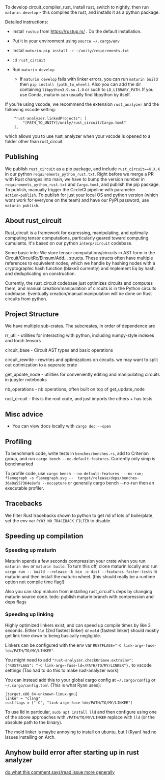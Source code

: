 To develop circuit_compiler_rust, install rust, switch to nightly, then run `maturin develop` - this compiles the rust, and installs it as a python package.

Detailed instructions:
- Install `rustup` from https://rustup.rs/ . Do the default installation.
- Put it in your environment using `source ~/.cargo/env`
- Install `maturin`. `pip install -r ~/unity/requirements.txt`

- `cd rust_circuit`
- Run `maturin develop`
  - If `maturin develop` fails with linker errors, you can run `maturin build` then `pip install [path_to_wheel]`. Also you can add the dir containing `libpython3.9.so.1.0` or such to `LD_LIBRARY_PATH`. If you use Conda, maturin can usually find libpython by itself.


If you're using vscode, we recommend the extension `rust_analyzer` and the following vscode setting:
```
    "rust-analyzer.linkedProjects": [
        "[PATH_TO_UNITY]/unity/rust_circuit/Cargo.toml"
    ],
```
which allows you to use rust_analyzer when your vscode is opened to a folder other than rust_circuit

## Publishing

We publish `rust_circuit` as a pip package, and include `rust_circuit==X.X.X` in our python `requirements_python_rust.txt`. Right before we merge a PR with Rust changes into main, we have to bump the version number in `requirements_python_rust.txt` and `Cargo.toml`, and publish the pip package. To publish, manually trigger the CircleCI pipeline with parameter `action=publish`. To publish for just your local OS and python version (which wont work for everyone on the team) and have our PyPI password, use `maturin publish`.

## About rust_circuit

Rust_circuit is a framework for expressing, manipulating, and optimally computing tensor computations, particularly geared toward computing cumulants. It's based on our python `interp/circuit` codebase. 

Some basic info: We store tensor computations/circuits in AST form in the Circuit/CircuitRc/Einsum/Add... structs. These structs often have multiple references to equivelent nodes, which we handle by hashing nodes with a cryptographic hash function (blake3 currently) and implement Eq by hash, and deduplicating on construction.

Currently, the rust_circuit codebase just optimizes circuits and computes them, and manual creation/manipulation of circuits is in the Python circuits codebase. Eventually creation/manual manipulation will be done on Rust circuits from python.

## Project Structure

We have multiple sub-crates. The subcreates, in order of dependence are

rr_util - utilities for interacting with python, including numpy-style indexes and torch tensors

circuit_base - Circuit AST types and basic operations

circuit_rewrite - rewrites and optimizations on circuits. we may want to split out optimization to a seperate crate

get_update_node - utilities for conveniently editing and manipulating circuits in jupyter notebooks

nb_operations - nb operations, often built on top of get_update_node

rust_circuit - this is the root crate, and just imports the others + has tests


## Misc advice

- You can view docs locally with `cargo doc --open`

## Profiling

To benchmark code, write tests in `benches/benches.rs`, add to Criterion group, and run `cargo bench --no-default-features`. 
Currently only simp is benchmarked

To profile code, use
`cargo bench --no-default-features  --no-run; flamegraph -o flamegraph.svg --  target/release/deps/benches-36e0a557364e8efa --nocapture`
or generally cargo bench --no-run then an executable profiler.


## Tracebacks

We filter Rust tracebacks shown to python to get rid of lots of boilerplate, set the env var `PYO3_NO_TRACEBACK_FILTER` to disable.

## Speeding up compilation

### Speeding up maturin

Maturin spends a few seconds compression your crate when you run `maturin dev` or `maturin build`. To turn this off, clone maturin locally and run `cargo run -- build --release -b bin -o dist --features faster-tests` in maturin and then install the maturin wheel. (this should really be a runtime option not compile time flag!)

Also you can stop maturin from installing rust_circuit's deps by changing maturin source code. todo: publish maturin branch with compression and deps flags

### Speeding up linking

Highly optimized linkers exist, and can speed up compile times by like 3 seconds. Either `lld` (2nd fastest linker) or `mold` (fastest linker) should mostly get link time down to being basically negligible.

Linkers can be configured with the env var `RUSTFLAGS="-C link-arg=-fuse-ld=/PATH/TO/MY/LINKER"`.

You might need to add `"rust-analyzer.checkOnSave.extraEnv": {"RUSTFLAGS": "-C link-arg=-fuse-ld=/PATH/TO/MY/LINKER"},` to vscode settings (Tao had to do this to make rust-analyzer work)

You can instead add this to your global cargo config at `~/.cargo/config` or `~/.cargo/config.toml` (This is what Ryan uses):
```
[target.x86_64-unknown-linux-gnu]
linker = "clang"
rustflags = ["-C", "link-arg=-fuse-ld=/PATH/TO/MY/LINKER"]
```



To use lld in particular,  `sudo apt install lld` and then configure using one
of the above approaches with `/PATH/TO/MY/LINKER` replace with `lld` (or the absolute path
to the binary).

The mold linker is maybe annoying to install on ubuntu, but I (Ryan) had no issues installing on Arch.


## Anyhow build error after starting up in rust analyzer

[do what this comment says/read issue more generally](https://github.com/dtolnay/anyhow/issues/250#issuecomment-1209629746)
